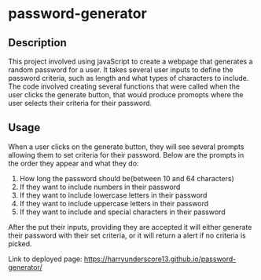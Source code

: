 # password-generator

## Description

This project involved using javaScript to create a webpage that generates a random password for a user. It takes several user inputs to define the password criteria, such as length and what types of characters to include. The code involved creating several functions that were called when the user clicks the generate button, that would produce promopts where the user selects their criteria for their password.

## Usage

When a user clicks on the generate button, they will see several prompts allowing them to set criteria for their password. Below are the prompts in the order they appear and what they do:

1. How long the password should be(between 10 and 64 characters)
2. If they want to include numbers in their password
3. If they want to include lowercase letters in their password
4. If they want to include uppercase letters in their password
5. If they want to include and special characters in their password

After the put their inputs, providing they are accepted it will either generate their password with their set criteria, or it will return a alert if no criteria is picked.

Link to deployed page:
https://harryunderscore13.github.io/password-generator/
